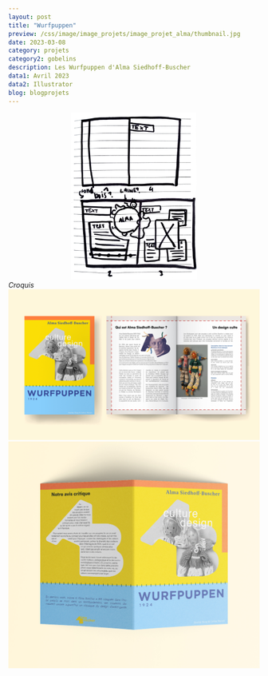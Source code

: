 ```yaml
---
layout: post
title: "Wurfpuppen"
preview: /css/image/image_projets/image_projet_alma/thumbnail.jpg
date: 2023-03-08
category: projets
category2: gobelins
description: Les Wurfpuppen d'Alma Siedhoff-Buscher
data1: Avril 2023
data2: Illustrator
blog: blogprojets
---
```


<div style="width: 50% !important; margin: 0 auto !important;" class="image_container">
<div><img onclick="Zoom(this)" class="img-gallery" src="/css/image/image_projets/image_projet_alma/img1.jpg"></div>
</div>
<em>Croquis</em>

<div class="image_container">
<div><img onclick="Zoom(this)" class="img-gallery" src="/css/image/image_projets/image_projet_alma/img2.jpg"></div>
</div>

<div class="image_container">
<div><img onclick="Zoom(this)" class="img-gallery" src="/css/image/image_projets/image_projet_alma/img3.jpg"></div>
</div>
